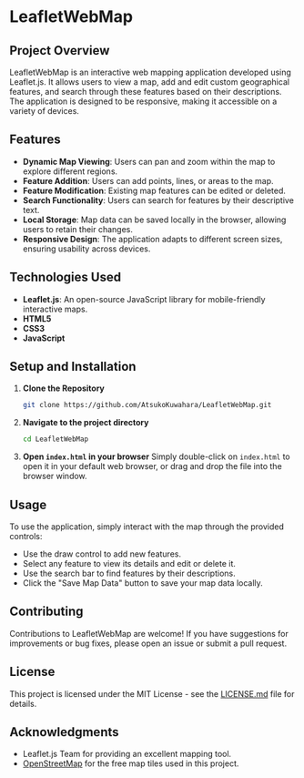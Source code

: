 # LeafletWebMap

## Project Overview
LeafletWebMap is an interactive web mapping application developed using Leaflet.js. It allows users to view a map, add and edit custom geographical features, and search through these features based on their descriptions. The application is designed to be responsive, making it accessible on a variety of devices.

## Features
- **Dynamic Map Viewing**: Users can pan and zoom within the map to explore different regions.
- **Feature Addition**: Users can add points, lines, or areas to the map.
- **Feature Modification**: Existing map features can be edited or deleted.
- **Search Functionality**: Users can search for features by their descriptive text.
- **Local Storage**: Map data can be saved locally in the browser, allowing users to retain their changes.
- **Responsive Design**: The application adapts to different screen sizes, ensuring usability across devices.

## Technologies Used
- **Leaflet.js**: An open-source JavaScript library for mobile-friendly interactive maps.
- **HTML5**
- **CSS3**
- **JavaScript**

## Setup and Installation
1. **Clone the Repository**
   ```bash
   git clone https://github.com/AtsukoKuwahara/LeafletWebMap.git
   ```
2. **Navigate to the project directory**
   ```bash
   cd LeafletWebMap
   ```
3. **Open `index.html` in your browser**
   Simply double-click on `index.html` to open it in your default web browser, or drag and drop the file into the browser window.

## Usage
To use the application, simply interact with the map through the provided controls:
- Use the draw control to add new features.
- Select any feature to view its details and edit or delete it.
- Use the search bar to find features by their descriptions.
- Click the "Save Map Data" button to save your map data locally.

## Contributing
Contributions to LeafletWebMap are welcome! If you have suggestions for improvements or bug fixes, please open an issue or submit a pull request.

## License
This project is licensed under the MIT License - see the [LICENSE.md](LICENSE) file for details.

## Acknowledgments
- Leaflet.js Team for providing an excellent mapping tool.
- [OpenStreetMap](https://www.openstreetmap.org/) for the free map tiles used in this project.
